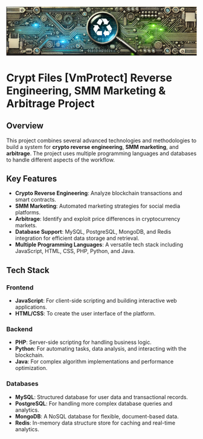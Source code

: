 ![Profile Banner](./banner.jpg)
# Crypt Files [VmProtect] Reverse Engineering, SMM Marketing & Arbitrage Project

## Overview

This project combines several advanced technologies and methodologies to build a system for **crypto reverse engineering**, **SMM marketing**, and **arbitrage**. The project uses multiple programming languages and databases to handle different aspects of the workflow.

## Key Features

- **Crypto Reverse Engineering**: Analyze blockchain transactions and smart contracts.
- **SMM Marketing**: Automated marketing strategies for social media platforms.
- **Arbitrage**: Identify and exploit price differences in cryptocurrency markets.
- **Database Support**: MySQL, PostgreSQL, MongoDB, and Redis integration for efficient data storage and retrieval.
- **Multiple Programming Languages**: A versatile tech stack including JavaScript, HTML, CSS, PHP, Python, and Java.

## Tech Stack

### Frontend
- **JavaScript**: For client-side scripting and building interactive web applications.
- **HTML/CSS**: To create the user interface of the platform.

### Backend
- **PHP**: Server-side scripting for handling business logic.
- **Python**: For automating tasks, data analysis, and interacting with the blockchain.
- **Java**: For complex algorithm implementations and performance optimization.

### Databases
- **MySQL**: Structured database for user data and transactional records.
- **PostgreSQL**: For handling more complex database queries and analytics.
- **MongoDB**: A NoSQL database for flexible, document-based data.
- **Redis**: In-memory data structure store for caching and real-time analytics.


